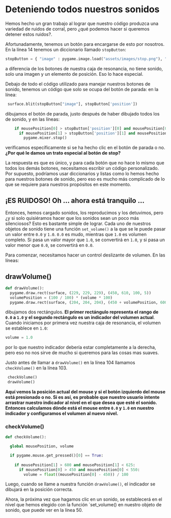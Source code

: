 # Deteniendo todos nuestros sonidos
Hemos hecho un gran trabajo al lograr que nuestro código produzca una variedad de ruidos de corral, pero ¿qué podemos hacer si queremos detener estos ruidos?.

Afortunadamente, tenemos un botón para encargarse de esto por nosotros. En la línea 14 tenemos un diccionario llamado `stopButton`:
```python 
stopButton = { "image" : pygame.image.load("assets/images/stop.png"), "position" : (275, 585)}
```
a diferencia de los botones de nuestra caja de resonancia, no tiene sonido, solo una imagen y un elemento de posición. Eso lo hace especial. 

Debajo de todo el código utilizado para manejar nuestros botones de sonido, tenemos un código que solo se ocupa del botón de parada: en la línea:
```python
 surface.blit(stopButton["image"], stopButton['position'])
```
dibujamos el botón de parada, justo después de haber dibujado todos los de sonido, y en las líneas:
```python
    if mousePosition[0] > stopButton['position'][0] and mousePosition[0] < stopButton['position'][0] + stopButton['image'].get_rect().size[0]:
      if mousePosition[1] > stopButton['position'][1] and mousePosition[1] < stopButton['position'][1] + stopButton['image'].get_rect().size[1]:
        pygame.mixer.stop()
```
 verificamos específicamente si se ha hecho clic en el botón de parada o no. **¿Por qué le damos un trato especial al botón de stop?**

La respuesta es que es único, y para cada botón que no hace lo mismo que todos los demás botones, necesitamos escribir un código personalizado. Por supuesto, podríamos usar diccionarios y listas como lo hemos hecho para nuestros botones de sonido, pero eso es mucho más complicado de lo que se requiere para nuestros propósitos en este momento.

## ¡ES RUIDOSO! Oh ... ahora está tranquilo ...

Entonces, hemos cargado sonidos, los reproducimos y los detuvimos, pero ¿y si solo quisiéramos hacer que los sonidos sean un poco más silenciosos? Esto es bastante simple de lograr. Cada uno de nuestros objetos de sonido tiene una función `set_volume()` a la que se le puede pasar un valor entre `0.0` y `1.0`. `0.0` es mudo, mientras que `1.0` es volumen completo. Si pasa un valor mayor que `1.0`, se convertirá en `1.0`, y si pasa un valor menor que `0.0`, se convertirá en `0.0`. 

Para comenzar, necesitamos hacer un control deslizante de volumen. En las líneas:

## drawVolume()
```python
def drawVolume():
  pygame.draw.rect(surface, (229, 229, 229), (450, 610, 100, 5))
  volumePosition = (100 / 100) * (volume * 100)
  pygame.draw.rect(surface, (204, 204, 204), (450 + volumePosition, 600, 10, 25))
```

dibujamos dos rectángulos. **El primer rectángulo representa el rango de `0.0` a `1.0` y el segundo rectángulo es un indicador del volumen actual**. Cuando iniciamos por primera vez nuestra caja de resonancia, el volumen se establece en `1.0`:
```python
volume = 1.0
```
por lo que nuestro indicador debería estar completamente a la derecha, pero eso no nos sirve de mucho si queremos para las cosas mas suaves.

Justo antes de llamar a `drawVolume()` en la línea 104 llamamos `checkVolume()` en la línea 103. 
```python
 checkVolume()
 drawVolume()
```
**Aquí vemos la posición actual del mouse y si el botón izquierdo del mouse está presionado o no. Si es así, es probable que nuestro usuario intente arrastrar nuestro indicador al nivel en el que desea que esté el sonido. Entonces calculamos dónde está el mouse entre `0.0` y `1.0` en nuestro indicador y configuramos el volumen al nuevo nivel.**

### checkVolume()
```python
def checkVolume():

  global mousePosition, volume

  if pygame.mouse.get_pressed()[0] == True:
    
    if mousePosition[1] > 600 and mousePosition[1] < 625:
      if mousePosition[0] > 450 and mousePosition[0] < 550:
        volume = float((mousePosition[0] - 450)) / 100
```

Luego, cuando se llame a nuestra función `drawVolume()`, el indicador se dibujará en la posición correcta. 

Ahora, la próxima vez que hagamos clic en un sonido, se establecerá en el nivel que hemos elegido con la función `set_volume() en nuestro objeto de sonido, que puede ver en la línea 50.
<!--stackedit_data:
eyJoaXN0b3J5IjpbMjIyMjI1MTQsNTk2NDMwMDk1LC0yMDA1ND
c1MTA4XX0=
-->